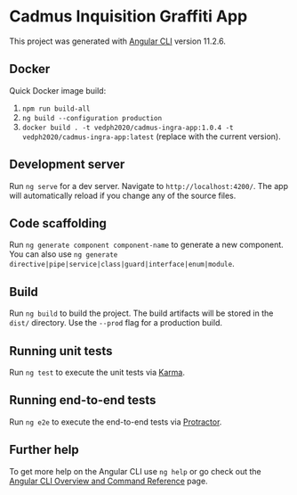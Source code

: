 # Cadmus Inquisition Graffiti App

This project was generated with [Angular CLI](https://github.com/angular/angular-cli) version 11.2.6.

## Docker

Quick Docker image build:

1. `npm run build-all`
2. `ng build --configuration production`
3. `docker build . -t vedph2020/cadmus-ingra-app:1.0.4 -t vedph2020/cadmus-ingra-app:latest` (replace with the current version).

## Development server

Run `ng serve` for a dev server. Navigate to `http://localhost:4200/`. The app will automatically reload if you change any of the source files.

## Code scaffolding

Run `ng generate component component-name` to generate a new component. You can also use `ng generate directive|pipe|service|class|guard|interface|enum|module`.

## Build

Run `ng build` to build the project. The build artifacts will be stored in the `dist/` directory. Use the `--prod` flag for a production build.

## Running unit tests

Run `ng test` to execute the unit tests via [Karma](https://karma-runner.github.io).

## Running end-to-end tests

Run `ng e2e` to execute the end-to-end tests via [Protractor](http://www.protractortest.org/).

## Further help

To get more help on the Angular CLI use `ng help` or go check out the [Angular CLI Overview and Command Reference](https://angular.io/cli) page.
